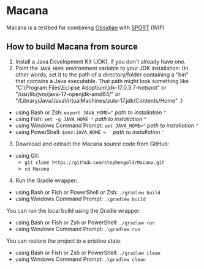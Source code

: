 # Macana

Macana is a testbed for combining [Obsidian](https://github.com/MyWorldLLC/Obsidian)
with [SPORT](https://github.com/stephengold/sport) (WIP)

## How to build Macana from source

1. Install a Java Development Kit (JDK),
   if you don't already have one.
2. Point the `JAVA_HOME` environment variable to your JDK installation:
   (In other words, set it to the path of a directory/folder
   containing a "bin" that contains a Java executable.
   That path might look something like
   "C:\Program Files\Eclipse Adoptium\jdk-17.0.3.7-hotspot"
   or "/usr/lib/jvm/java-17-openjdk-amd64/" or
   "/Library/Java/JavaVirtualMachines/zulu-17.jdk/Contents/Home" .)
  + using Bash or Zsh: `export JAVA_HOME="` *path to installation* `"`
  + using Fish: `set -g JAVA_HOME "` *path to installation* `"`
  + using Windows Command Prompt: `set JAVA_HOME="` *path to installation* `"`
  + using PowerShell: `$env:JAVA_HOME = '` *path to installation* `'`
3. Download and extract the Macana source code from GitHub:
  + using Git:
    + `git clone https://github.com/stephengold/Macana.git`
    + `cd Macana`
4. Run the Gradle wrapper:
  + using Bash or Fish or PowerShell or Zsh: `./gradlew build`
  + using Windows Command Prompt: `.\gradlew build`

You can run the local build using the Gradle wrapper:
+ using Bash or Fish or Zsh or PowerShell: `./gradlew run`
+ using Windows Command Prompt: `.\gradlew run`

You can restore the project to a pristine state:
+ using Bash or Fish or Zsh or PowerShell: `./gradlew clean`
+ using Windows Command Prompt: `.\gradlew clean`
